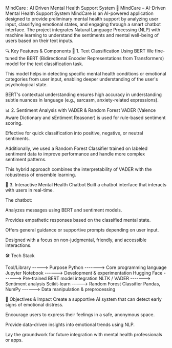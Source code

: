 MindCare : AI Driven Mental Health Support System
🧠 MindCare – AI-Driven Mental Health Support System MindCare is an AI-powered application designed to provide preliminary mental health support by analyzing user input, classifying emotional states, and engaging through a smart chatbot interface. The project integrates Natural Language Processing (NLP) with machine learning to understand the sentiments and mental well-being of users based on their text inputs.

🔍 Key Features & Components 🧩 1. Text Classification Using BERT We fine-tuned the BERT (Bidirectional Encoder Representations from Transformers) model for the text classification task.

This model helps in detecting specific mental health conditions or emotional categories from user input, enabling deeper understanding of the user's psychological state.

BERT's contextual understanding ensures high accuracy in understanding subtle nuances in language (e.g., sarcasm, anxiety-related expressions).

📊 2. Sentiment Analysis with VADER & Random Forest VADER (Valence Aware Dictionary and sEntiment Reasoner) is used for rule-based sentiment scoring.

Effective for quick classification into positive, negative, or neutral sentiments.

Additionally, we used a Random Forest Classifier trained on labeled sentiment data to improve performance and handle more complex sentiment patterns.

This hybrid approach combines the interpretability of VADER with the robustness of ensemble learning.

🤖 3. Interactive Mental Health Chatbot Built a chatbot interface that interacts with users in real-time.

The chatbot:

Analyzes messages using BERT and sentiment models.

Provides empathetic responses based on the classified mental state.

Offers general guidance or supportive prompts depending on user input.

Designed with a focus on non-judgmental, friendly, and accessible interactions.

🛠️ Tech Stack

Tool/Library -----> Purpose Python -------> Core programming language Jupyter Notebook ------> Development & experimentation Hugging Face ------> Pre-trained BERT model integration NLTK / VADER -------> Sentiment analysis Scikit-learn -----> Random Forest Classifier Pandas, NumPy ------> Data manipulation & preprocessing

🎯 Objectives & Impact Create a supportive AI system that can detect early signs of emotional distress.

Encourage users to express their feelings in a safe, anonymous space.

Provide data-driven insights into emotional trends using NLP.

Lay the groundwork for future integration with mental health professionals or apps.
